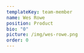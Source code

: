 ```yaml
---
templateKey: team-member
name: Wes Rowe
position: Product
bio: "0"
picture: /img/wes-rowe.png
order: 0
---
```

